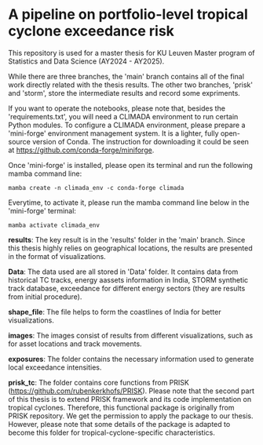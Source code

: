 # A pipeline on portfolio-level tropical cyclone exceedance risk

This repository is used for a master thesis for KU Leuven Master program of Statistics and Data Science (AY2024 - AY2025).

While there are three branches, the 'main' branch contains all of the final work directly related with the thesis results. The other two branches, 'prisk' and 'storm', store the intermediate results and record some expriments.

If you want to operate the notebooks, please note that, besides the 'requirements.txt', you will need a CLIMADA environment to run certain Python modules. To configure a CLIMADA environment, please prepare a 'mini-forge' environment management system. It is a lighter, fully open-source version of Conda. The instruction for downloading it could be seen at https://github.com/conda-forge/miniforge.

Once 'mini-forge' is installed, please open its terminal and run the following mamba command line:

`mamba create -n climada_env -c conda-forge climada`

Everytime, to activate it, please run the mamba command line below in the 'mini-forge' terminal:

`mamba activate climada_env`

**results**: The key result is in the 'results' folder in the 'main' branch. Since this thesis highly relies on geographical locations, the results are presented in the format of visualizations. 

**Data**: The data used are all stored in 'Data' folder. It contains data from historical TC tracks, energy aassets information in India, STORM synthetic track database, exceedance for different energy sectors (they are results from initial procedure).

**shape_file**: The file helps to form the coastlines of India for better visualizations.

**images**: The images consist of results from different visualizations, such as for asset locations and track movements.

**exposures**: The folder contains the necessary information used to generate local exceedance intensities.

**prisk_tc**: The folder contains core functions from PRISK (https://github.com/rubenkerkhofs/PRISK). Please note that the second part of this thesis is to extend PRISK framework and its code implementation on tropical cyclones. Therefore, this functional package is originally from PRISK repository. We get the permission to apply the package to our thesis. However, please note that some details of the package is adapted to become this folder for tropical-cyclone-specific characteristics.

